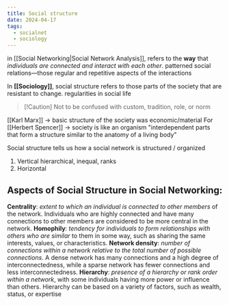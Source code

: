 ```yaml
---
title: Social structure
date: 2024-04-17
tags:
  - socialnet
  - sociology
---
```

in [[Social Networking|Social Network Analysis]], refers to the **way** that *individuals are connected and interact with each other*. patterned social relations—those regular and repetitive aspects of the interactions

In **[[Sociology]]**, social structure refers to those parts of the society that are resistant to change. regularities in social life 

> [!Caution] Not to be confused with
> custom, tradition, role, or norm 

[[Karl Marx]] -> basic structure of the society was economic/material
For [[Herbert Spencer]] -> society is like an organism
"interdependent parts that form a structure similar to the anatomy of a living body"


Social structure tells us how a social network is structured / organized
1) Vertical 
   hierarchical, inequal, ranks
2) Horizontal

## Aspects of Social Structure in Social Networking:
**Centrality**: *extent to which an individual is connected to other members* of the network. Individuals who are highly connected and have many connections to other members are considered to be more central in the network. 
**Homophily**: *tendency for individuals to form relationships with others who are similar* to them in some way, such as sharing the same interests, values, or characteristics. 
**Network density**: *number of connections within a network relative to the total number of possible connections*. A dense network has many connections and a high degree of interconnectedness, while a sparse network has fewer connections and less interconnectedness. 
**Hierarchy**: *presence of a hierarchy or rank order within a network*, 
with some individuals having more power or influence than others. Hierarchy can be based on a variety of factors, such as wealth, status, or expertise